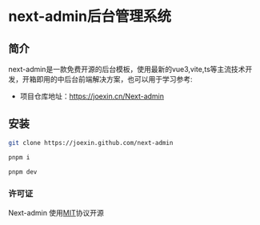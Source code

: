 #  next-admin后台管理系统


## 简介

next-admin是一款免费开源的后台模板，使用最新的vue3,vite,ts等主流技术开发，开箱即用的中后台前端解决方案，也可以用于学习参考:

+ 项目仓库地址：https://joexin.cn/Next-admin

## 安装

```sh
git clone https://joexin.github.com/next-admin

pnpm i

pnpm dev

```


### 许可证 

Next-admin 使用[MIT](https://opensource.org/license/MIT)协议开源